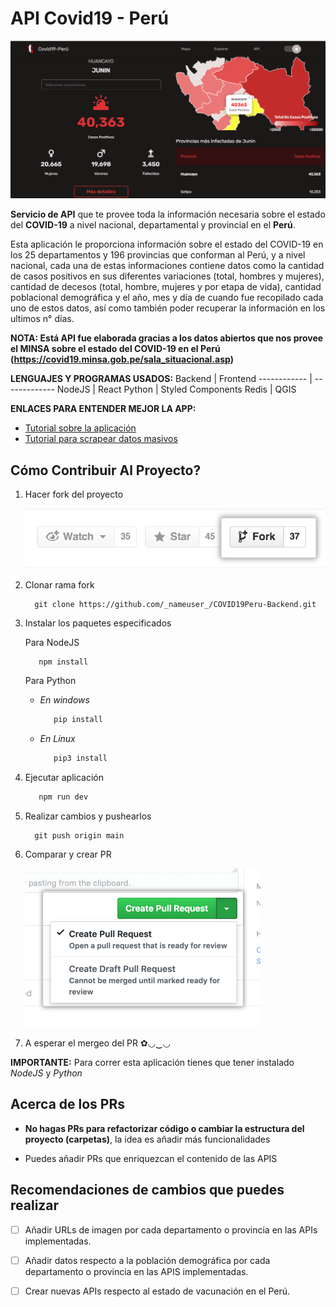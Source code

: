 # API Covid19 - Perú

[![Aplicativo Web](./public/images/appweb.png)](https://www.covi19peru.com)

**Servicio de API** que te provee toda la información necesaria sobre el estado del **COVID-19** a nivel nacional, departamental y provincial en el **Perú**.

Esta aplicación le proporciona información sobre el estado del COVID-19 en los 25 departamentos y 196 provincias que conforman al Perú, y a nivel nacional, cada una de estas informaciones contiene datos como la cantidad de casos positivos en sus diferentes variaciones (total, hombres y mujeres), cantidad de decesos (total, hombre, mujeres y por etapa de vida), cantidad poblacional demográfica y el año, mes y día de cuando fue recopilado cada uno de estos datos, así como también poder recuperar la información en los ultimos n° días.

**NOTA: Está API fue elaborada gracias a los datos abiertos que nos provee el MINSA sobre el estado del COVID-19 en el Perú (https://covid19.minsa.gob.pe/sala_situacional.asp)**

**LENGUAJES Y PROGRAMAS USADOS:**
Backend | Frontend
------------ | -------------
NodeJS | React
Python | Styled Components
Redis |
QGIS

**ENLACES PARA ENTENDER MEJOR LA APP:**
* [Tutorial sobre la aplicación]()
* [Tutorial para scrapear datos masivos]()

## Cómo Contribuir Al Proyecto? 
1. Hacer fork del proyecto

    ![Fork](./public/images/fork.png)

2. Clonar rama fork
    ```git
      git clone https://github.com/_nameuser_/COVID19Peru-Backend.git
    ```

3. Instalar los paquetes especificados

   Para NodeJS
   ```bash
      npm install
   ```
   Para Python
   * _En windows_ 
     ```bash
        pip install
     ```
   
   * _En Linux_
     ```bash
        pip3 install
     ```

4. Ejecutar aplicación
   ```bash
      npm run dev
   ```
5. Realizar cambios y pushearlos
    ```git
      git push origin main
    ```
6. Comparar y crear PR

   ![Fork](./public/images/pull-request.png)
  
7. A esperar el mergeo del PR ✿◡‿◡

**IMPORTANTE:** Para correr esta aplicación tienes que tener instalado _NodeJS_ y _Python_

## Acerca de los PRs
  * **No hagas PRs para refactorizar código o cambiar la estructura del proyecto (carpetas)**, la idea es añadir más funcionalidades
  
  * Puedes añadir PRs que enriquezcan el contenido de las APIS

## Recomendaciones de cambios que puedes realizar
- [ ] Añadir URLs de imagen por cada departamento o provincia en las APIs implementadas.
- [ ] Añadir datos respecto a la población demográfica por cada departamento o provincia en las APIS implementadas.
- [ ] Crear nuevas APIs respecto al estado de vacunación en el Perú.






  




